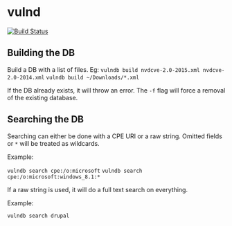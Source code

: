 # vulnd

[![Build Status](https://travis-ci.org/gerred/vulndb.svg?branch=master)](https://travis-ci.org/gerred/vulndb)

## Building the DB

Build a DB with a list of files. Eg: 
`vulndb build nvdcve-2.0-2015.xml nvdcve-2.0-2014.xml`
`vulndb build ~/Downloads/*.xml`

If the DB already exists, it will throw an error. The `-f` flag will force a removal of the existing database.

## Searching the DB

Searching can either be done with a CPE URI or a raw string. Omitted fields or `*` will be treated as wildcards.

Example:

`vulndb search cpe:/o:microsoft`
`vulndb search cpe:/o:microsoft:windows_8.1:*`

If a raw string is used, it will do a full text search on everything.

Example:

`vulndb search drupal`
